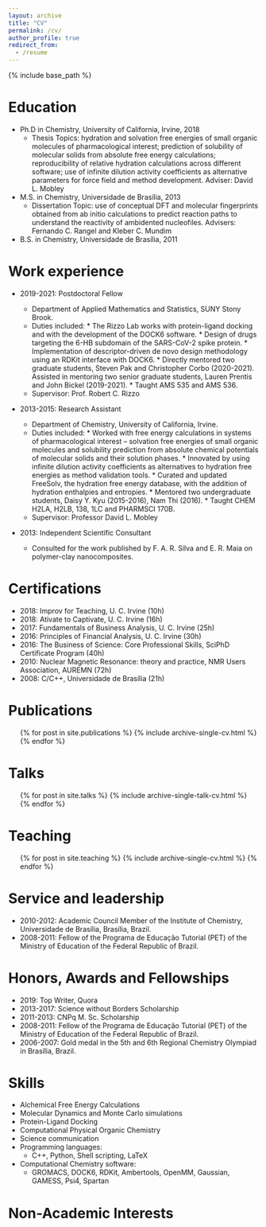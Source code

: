 ```yaml
---
layout: archive
title: "CV"
permalink: /cv/
author_profile: true
redirect_from:
  - /resume
---
```


{% include base_path %}

Education
======
* Ph.D in Chemistry, University of California, Irvine, 2018
    * Thesis Topics: hydration and solvation free energies of small organic molecules of pharmacological interest; prediction of solubility of molecular solids from absolute free energy calculations; reproducibility of relative hydration calculations across different software; use of infinite dilution activity coefficients as alternative parameters for force field and method development. Adviser: David L. Mobley
* M.S. in Chemistry, Universidade de Brasília, 2013
    * Dissertation Topic: use of conceptual DFT and molecular fingerprints obtained from ab initio calculations to predict reaction paths to understand the reactivity of ambidented nucleofiles. Advisers: Fernando C. Rangel and Kleber C. Mundim
* B.S. in Chemistry, Universidade de Brasília, 2011


Work experience
======
* 2019-2021: Postdoctoral Fellow
  * Department of Applied Mathematics and Statistics, SUNY Stony Brook.
  * Duties included:
        * The Rizzo Lab works with protein-ligand docking and with the development of the DOCK6 software.
        * Design of drugs targeting the 6-HB subdomain of the SARS-CoV-2 spike protein.
        * Implementation of descriptor-driven de novo design methodology using an RDKit interface with DOCK6.
        * Directly mentored two graduate students, Steven Pak and Christopher Corbo (2020-2021). Assisted in mentoring two senior graduate students, Lauren Prentis and John Bickel (2019-2021).
        * Taught AMS 535 and AMS 536.
  * Supervisor: Prof. Robert C. Rizzo

* 2013-2015: Research Assistant
  * Department of Chemistry, University of California, Irvine.
  * Duties included:
        * Worked with free energy calculations in systems of pharmacological interest – solvation free energies of small organic molecules and solubility prediction from absolute chemical potentials of molecular solids and their solution phases.
        * Innovated by using infinite dilution activity coefficients as alternatives to hydration free energies as method validation tools.
        * Curated and updated FreeSolv, the hydration free energy database, with the addition of hydration enthalpies and entropies.
        * Mentored two undergraduate students, Daisy Y. Kyu (2015-2016), Nam Thi (2016).
        * Taught CHEM H2LA, H2LB, 138, 1LC and PHARMSCI 170B.
  * Supervisor: Professor David L. Mobley

* 2013: Independent Scientific Consultant
  * Consulted for the work published by F. A. R. Silva and E. R. Maia on polymer-clay nanocomposites.

Certifications
======
* 2018: Improv for Teaching, U. C. Irvine (10h)
* 2018: Ativate to Captivate, U. C. Irvine (16h)
* 2017: Fundamentals of Business Analysis, U. C. Irvine (25h)
* 2016: Principles of Financial Analysis, U. C. Irvine (30h)
* 2016: The Business of Science: Core Professional Skills, SciPhD Certificate Program (40h)
* 2010: Nuclear Magnetic Resonance: theory and practice, NMR Users Association, AUREMN (72h)
* 2008: C/C++, Universidade de Brasília (21h)

Publications
======
  <ul>{% for post in site.publications %}
    {% include archive-single-cv.html %}
  {% endfor %}</ul>
  
Talks
======
  <ul>{% for post in site.talks %}
    {% include archive-single-talk-cv.html %}
  {% endfor %}</ul>
  
Teaching
======
  <ul>{% for post in site.teaching %}
    {% include archive-single-cv.html %}
  {% endfor %}</ul>
  
Service and leadership
======
* 2010-2012: Academic Council Member of the Institute of Chemistry, Universidade de Brasília, Brasília, Brazil.
* 2008-2011: Fellow of the Programa de Educação Tutorial (PET) of the Ministry of Education of the Federal Republic of Brazil.

Honors, Awards and Fellowships
======
* 2019: Top Writer, Quora
* 2013-2017: Science without Borders Scholarship 
* 2011-2013: CNPq M. Sc. Scholarship
* 2008-2011: Fellow of the Programa de Educação Tutorial (PET) of the Ministry of Education of the Federal
 Republic of Brazil.
* 2006-2007: Gold medal in the 5th and 6th Regional Chemistry Olympiad in Brasília, Brazil.

Skills
======
* Alchemical Free Energy Calculations
* Molecular Dynamics and Monte Carlo simulations
* Protein-Ligand Docking
* Computational Physical Organic Chemistry
* Science communication
* Programming languages:
  * C++, Python, Shell scripting, LaTeX
* Computational Chemistry software:
  * GROMACS, DOCK6, RDKit, Ambertools, OpenMM, Gaussian, GAMESS, Psi4, Spartan

Non-Academic Interests
======





